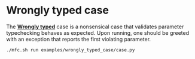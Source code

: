 # Wrongly typed case

The [**Wrongly typed**](case.py) case is a nonsensical case that
validates parameter typechecking behaves as expected. Upon running,
one should be greeted with an exception that reports the first violating parameter.

```console
./mfc.sh run examples/wrongly_typed_case/case.py
```

